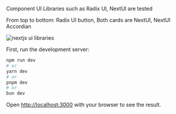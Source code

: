 Component UI Libraries such as Radix UI, NextUI are tested

From top to bottom: Radix UI button, Both cards are NextUI, NextUI Accordian

![nextjs ui Iibraries](https://github.com/cark316/NextJS-UI-Libraries/assets/134771426/cbcb1ae7-9896-46e1-92c9-090736514ea8)


First, run the development server:

```bash
npm run dev
# or
yarn dev
# or
pnpm dev
# or
bun dev
```

Open [http://localhost:3000](http://localhost:3000) with your browser to see the result.
